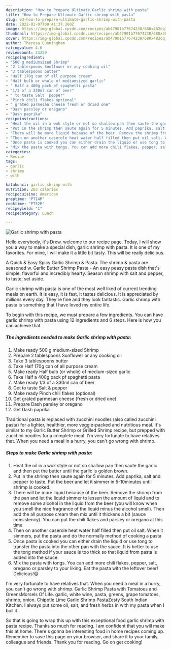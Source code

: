 ```yaml
---
description: "How to Prepare Ultimate Garlic shrimp with pasta"
title: "How to Prepare Ultimate Garlic shrimp with pasta"
slug: 93-how-to-prepare-ultimate-garlic-shrimp-with-pasta
date: 2022-02-07T00:41:37.260Z
image: https://img-global.cpcdn.com/recipes/ab47901b77674230/680x482cq70/garlic-shrimp-with-pasta-recipe-main-photo.jpg
thumbnail: https://img-global.cpcdn.com/recipes/ab47901b77674230/680x482cq70/garlic-shrimp-with-pasta-recipe-main-photo.jpg
cover: https://img-global.cpcdn.com/recipes/ab47901b77674230/680x482cq70/garlic-shrimp-with-pasta-recipe-main-photo.jpg
author: Theresa Cunningham
ratingvalue: 4.6
reviewcount: 23259
recipeingredient:
- "500 g mediumsized Shrimp"
- "2 tablespoons Sunflower or any cooking oil"
- "3 tablespoons butter"
- "Half 170g can of all purpose cream"
- "Half bulb or whole of mediumsized garlic"
- " Half a 400g pack pf spaghetti pasta"
- "1/3 of a 330ml can of beer"
- " to taste Salt  pepper"
- "Pinch chili flakes optional"
- " grated parmesan cheese fresh or dried one"
- "Dash parsley or oregano"
- "Dash paprika"
recipeinstructions:
- "Heat the oil in a wok style or not so shallow pan then saute the garlic and then put the butter until the garlic is golden brown."
- "Put in the shrimp then saute again for 5 minutes. Add paprika, salt and pepper to taste. Put the beer and let it simmer in 5-10minutes until shrimp is cooked."
- "There will be more liquid because of the beer. Remove the shrimp from the pan and let the liquid simmer to lessen the amount of liquid and to remove some alcohol in the liquid from the beer (you will know when you smell the nice fragrance of the liquid minus the alcohol smell). Then add the all purpose cream then mix until it thickens a bit (sauce consistency). You can put the chili flakes and parsley or oregano at this time"
- "Then on another caserole heat water half filled then put oil salt. When it simmers, put the pasta and do the normally method of cooking a pasta"
- "Once pasta is cooked you can either drain the liquid or use tong to transfer the pasta into the other pan with the sauce. It is better to use the tong method if your sauce is too thick so that liquid from pasta is added into the sauce."
- "Mix the pasta with tongs. You can add more chili flakes, pepper, salt, oregano or parsley to your liking. Eat the pasta with the leftover beer! Delicious!😋"
categories:
- Recipe
tags:
- garlic
- shrimp
- with

katakunci: garlic shrimp with 
nutrition: 203 calories
recipecuisine: American
preptime: "PT14M"
cooktime: "PT32M"
recipeyield: "1"
recipecategory: Lunch

---
```



![Garlic shrimp with pasta](https://img-global.cpcdn.com/recipes/ab47901b77674230/680x482cq70/garlic-shrimp-with-pasta-recipe-main-photo.jpg)

Hello everybody, it's Drew, welcome to our recipe page. Today, I will show you a way to make a special dish, garlic shrimp with pasta. It is one of my favorites. For mine, I will make it a little bit tasty. This will be really delicious.

A Quick &amp; Easy Spicy Garlic Shrimp &amp; Pasta. The shrimp &amp; pasta are seasoned w. Garlic Butter Shrimp Pasta - An easy peasy pasta dish that&#39;s simple, flavorful and incredibly hearty. Season shrimp with salt and pepper, to taste; set aside.

Garlic shrimp with pasta is one of the most well liked of current trending meals on earth. It is easy, it is fast, it tastes delicious. It is appreciated by millions every day. They're fine and they look fantastic. Garlic shrimp with pasta is something that I have loved my entire life.


To begin with this recipe, we must prepare a few ingredients. You can have garlic shrimp with pasta using 12 ingredients and 6 steps. Here is how you can achieve that.

<!--inarticleads1-->

##### The ingredients needed to make Garlic shrimp with pasta:

1. Make ready 500 g medium-sized Shrimp
1. Prepare 2 tablespoons Sunflower or any cooking oil
1. Take 3 tablespoons butter
1. Take Half 170g can of all purpose cream
1. Make ready Half bulb (or whole) of medium-sized garlic
1. Take  Half a 400g pack pf spaghetti pasta
1. Make ready 1/3 of a 330ml can of beer
1. Get  to taste Salt &amp; pepper
1. Make ready Pinch chili flakes (optional)
1. Get  grated parmesan cheese (fresh or dried one)
1. Prepare Dash parsley or oregano
1. Get Dash paprika


Traditional pasta is replaced with zucchini noodles (also called zucchini pasta) for a lighter, healthier, more veggie-packed and nutritious meal. It&#39;s similar to my Garlic Butter Shrimp or Grilled Shrimp recipe, but prepped with zucchini noodles for a complete meal. I&#39;m very fortunate to have relatives that. When you need a meal in a hurry, you can&#39;t go wrong with shrimp. 

<!--inarticleads2-->

##### Steps to make Garlic shrimp with pasta:

1. Heat the oil in a wok style or not so shallow pan then saute the garlic and then put the butter until the garlic is golden brown.
1. Put in the shrimp then saute again for 5 minutes. Add paprika, salt and pepper to taste. Put the beer and let it simmer in 5-10minutes until shrimp is cooked.
1. There will be more liquid because of the beer. Remove the shrimp from the pan and let the liquid simmer to lessen the amount of liquid and to remove some alcohol in the liquid from the beer (you will know when you smell the nice fragrance of the liquid minus the alcohol smell). Then add the all purpose cream then mix until it thickens a bit (sauce consistency). You can put the chili flakes and parsley or oregano at this time
1. Then on another caserole heat water half filled then put oil salt. When it simmers, put the pasta and do the normally method of cooking a pasta
1. Once pasta is cooked you can either drain the liquid or use tong to transfer the pasta into the other pan with the sauce. It is better to use the tong method if your sauce is too thick so that liquid from pasta is added into the sauce.
1. Mix the pasta with tongs. You can add more chili flakes, pepper, salt, oregano or parsley to your liking. Eat the pasta with the leftover beer! Delicious!😋


I&#39;m very fortunate to have relatives that. When you need a meal in a hurry, you can&#39;t go wrong with shrimp. Garlic Shrimp Pasta with Tomatoes and GreensMorsels Of Life. garlic, white wine, pasta, greens, grape tomatoes, shrimp, onion. Chipotle Lime Garlic Shrimp PastaZesty South Indian Kitchen. I always put some oil, salt, and fresh herbs in with my pasta when I boil it. 

So that is going to wrap this up with this exceptional food garlic shrimp with pasta recipe. Thanks so much for reading. I am confident that you will make this at home. There's gonna be interesting food in home recipes coming up. Remember to save this page on your browser, and share it to your family, colleague and friends. Thank you for reading. Go on get cooking!
